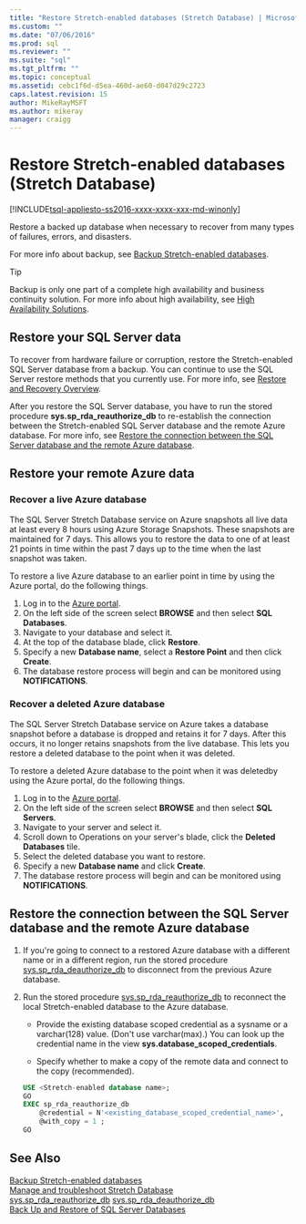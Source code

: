 ```yaml
---
title: "Restore Stretch-enabled databases (Stretch Database) | Microsoft Docs"
ms.custom: ""
ms.date: "07/06/2016"
ms.prod: sql
ms.reviewer: ""
ms.suite: "sql"
ms.tgt_pltfrm: ""
ms.topic: conceptual
ms.assetid: cebc1f6d-d5ea-460d-ae60-d047d29c2723
caps.latest.revision: 15
author: MikeRayMSFT
ms.author: mikeray
manager: craigg
---
```

# Restore Stretch-enabled databases (Stretch Database)
[!INCLUDE[tsql-appliesto-ss2016-xxxx-xxxx-xxx-md-winonly](../../includes/tsql-appliesto-ss2016-xxxx-xxxx-xxx-md-winonly.md)]


  Restore a backed up database when necessary to recover from many types of failures, errors, and disasters.
  
  For more info about backup, see [Backup Stretch-enabled databases](../../sql-server/stretch-database/backup-stretch-enabled-databases-stretch-database.md).

> [!TIP]
> Backup is only one part of a complete high availability and business continuity solution. For more info about high availability, see [High Availability Solutions](../../sql-server/failover-clusters/high-availability-solutions-sql-server.md).

## Restore your SQL Server data
To recover from hardware failure or corruption, restore the Stretch-enabled SQL Server database from a backup. You can continue to use the SQL Server restore methods that you currently use. For more info, see [Restore and Recovery Overview](../../relational-databases/backup-restore/restore-and-recovery-overview-sql-server.md).

After you restore the SQL Server database, you have to run the stored procedure **sys.sp_rda_reauthorize_db** to re-establish the connection between the Stretch-enabled SQL Server database and the remote Azure database. For more info, see [Restore the connection between the SQL Server database and the remote Azure database](#reconnect).

## Restore your remote Azure data

### Recover a live Azure database
The SQL Server Stretch Database service on Azure snapshots all live data at least every 8 hours using Azure Storage Snapshots. These snapshots are maintained for 7 days. This allows you to restore the data to one of at least 21 points in time within the past 7 days up to the time when the last snapshot was taken.

To restore a live Azure database to an earlier point in time by using the Azure portal, do the following things.

1. Log in to the [Azure portal][].
2. On the left side of the screen select **BROWSE** and then select **SQL Databases**.
3. Navigate to your database and select it.
4. At the top of the database blade, click **Restore**.
5. Specify a new **Database name**, select a **Restore Point** and then click **Create**.
6. The database restore process will begin and can be monitored using **NOTIFICATIONS**.

### Recover a deleted Azure database
The SQL Server Stretch Database service on Azure takes a database snapshot before a database is dropped and retains it for 7 days. After this occurs, it no longer retains snapshots from the live database. This lets you restore a deleted database to the point when it was deleted.

To restore a deleted Azure database to the point when it was deletedby using the Azure portal, do the following things.

1. Log in to the [Azure portal][].
2. On the left side of the screen select **BROWSE** and then select **SQL Servers**.
3. Navigate to your server and select it.
4. Scroll down to Operations on your server's blade, click the **Deleted Databases** tile.
5. Select the deleted database you want to restore.
5. Specify a new **Database name** and click **Create**.
6. The database restore process will begin and can be monitored using **NOTIFICATIONS**.

## <a name="reconnect"></a>Restore the connection between the SQL Server database and the remote Azure database

1.  If you're going to connect to a restored Azure database with a different name or in a different region, run the stored procedure [sys.sp_rda_deauthorize_db](../../relational-databases/system-stored-procedures/sys-sp-rda-deauthorize-db-transact-sql.md) to disconnect from the previous Azure database.  
  
2.  Run the stored procedure [sys.sp_rda_reauthorize_db](../../relational-databases/system-stored-procedures/sys-sp-rda-reauthorize-db-transact-sql.md) to reconnect the local Stretch-enabled database to the Azure database.  
  
    -   Provide the existing database scoped credential as a sysname or a varchar(128) value. (Don't use varchar(max).) You can look up the credential name in the view **sys.database_scoped_credentials**.  
  
    -   Specify whether to make a copy of the remote data and connect to the copy (recommended).  
  
    ```sql  
    USE <Stretch-enabled database name>;
    GO
    EXEC sp_rda_reauthorize_db
        @credential = N'<existing_database_scoped_credential_name>',
        @with_copy = 1 ;  
    GO  
    ```  
    
  ## See Also  
 [Backup Stretch-enabled databases](../../sql-server/stretch-database/backup-stretch-enabled-databases-stretch-database.md)  
 [Manage and troubleshoot Stretch Database](../../sql-server/stretch-database/manage-and-troubleshoot-stretch-database.md)   
 [sys.sp_rda_reauthorize_db](../../relational-databases/system-stored-procedures/sys-sp-rda-reauthorize-db-transact-sql.md) 
 [sys.sp_rda_deauthorize_db](../../relational-databases/system-stored-procedures/sys-sp-rda-deauthorize-db-transact-sql.md)  
 [Back Up and Restore of SQL Server Databases](../../relational-databases/backup-restore/back-up-and-restore-of-sql-server-databases.md)  
 
 [Azure portal]: https://portal.azure.com/
 
